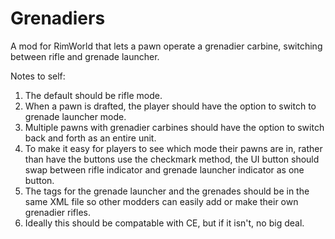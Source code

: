 # Grenadiers
A mod for RimWorld that lets a pawn operate a grenadier carbine, switching between rifle and grenade launcher.

Notes to self:

1. The default should be rifle mode.
2. When a pawn is drafted, the player should have the option to switch to grenade launcher mode.
3. Multiple pawns with grenadier carbines should have the option to switch back and forth as an entire unit.
4. To make it easy for players to see which mode their pawns are in, rather than have the buttons use the checkmark method, the UI button should swap between rifle indicator and grenade launcher indicator as one button.
5. The tags for the grenade launcher and the grenades should be in the same XML file so other modders can easily add or make their own grenadier rifles.
6. Ideally this should be compatable with CE, but if it isn't, no big deal.
